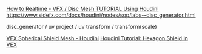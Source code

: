 [How to Realtime - VFX / Disc Mesh TUTORIAL Using Houdini](https://youtu.be/mJaBRaKKF9s?si=jqT6TrAw62GD03Gy)
https://www.sidefx.com/docs/houdini/nodes/sop/labs--disc_generator.html

disc_generator / uv project / uv transform / transform(scale)



[VFX Spherical Shield Mesh - Houdini](https://youtu.be/aOk_qP463QY?si=5PfbhxIaUWD6Srad)
[Houdini Tutorial: Hexagon Shield in VEX](https://youtu.be/Z3VwNjJo-1M?si=hsAx46DGpYyKdtNu)


